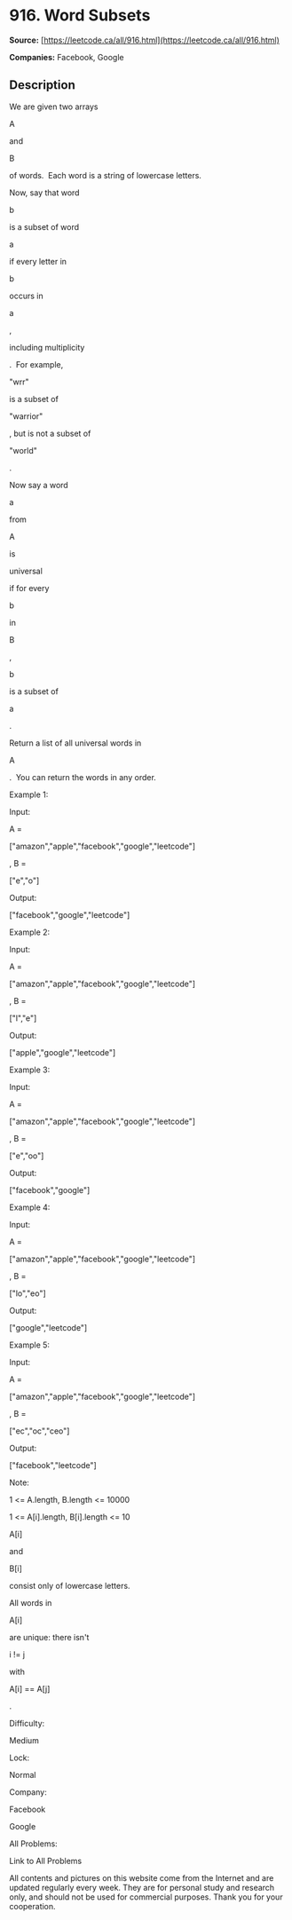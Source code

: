 # 916. Word Subsets

**Source:** [https://leetcode.ca/all/916.html](https://leetcode.ca/all/916.html)

**Companies:** Facebook, Google

## Description

We are given two arrays

A

and

B

of words.  Each word is a
        string of lowercase letters.

Now, say that word

b

is a subset of word

a

if every letter in

b

occurs in

a

,

including multiplicity

.  For example,

"wrr"

is a subset of

"warrior"

, but is not a subset of

"world"

.

Now say a word

a

from

A

is

universal

if for every

b

in

B

,

b

is a subset of

a

.

Return a list of all universal words in

A

.  You can return the words in any
        order.

Example 1:

Input:

A =

["amazon","apple","facebook","google","leetcode"]

, B =

["e","o"]

Output:

["facebook","google","leetcode"]

Example 2:

Input:

A =

["amazon","apple","facebook","google","leetcode"]

, B =

["l","e"]

Output:

["apple","google","leetcode"]

Example 3:

Input:

A =

["amazon","apple","facebook","google","leetcode"]

, B =

["e","oo"]

Output:

["facebook","google"]

Example 4:

Input:

A =

["amazon","apple","facebook","google","leetcode"]

, B =

["lo","eo"]

Output:

["google","leetcode"]

Example 5:

Input:

A =

["amazon","apple","facebook","google","leetcode"]

, B =

["ec","oc","ceo"]

Output:

["facebook","leetcode"]

Note:

1 <= A.length, B.length <= 10000

1 <= A[i].length, B[i].length <= 10

A[i]

and

B[i]

consist only of lowercase
                                letters.

All words in

A[i]

are unique: there isn't

i
                                != j

with

A[i] == A[j]

.

Difficulty:

Medium

Lock:

Normal

Company:

Facebook

Google

All Problems:

Link to All Problems

All contents and pictures on this website come from the Internet and are updated regularly every week. They are for personal study and research only, and should not be used for commercial purposes. Thank you for your cooperation.

